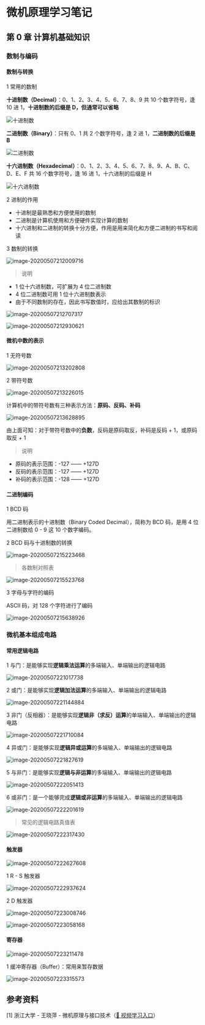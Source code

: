 # 微机原理学习笔记

## 第 0 章 计算机基础知识

### 数制与编码

#### 数制与转换

1 常用的数制

**十进制数（Decimal）**：0、1、2、3、4、5、6、7、8、9 共 10 个数字符号，逢 10 进 1，**十进制数的后缀是 D，但通常可以省略**

![十进制数](https://gitee.com/wugenqiang/PictureBed/raw/master/NoteBook/20200507204129.png)

**二进制数（Binary）**：只有 0、1 共 2 个数字符号，逢 2 进 1，**二进制数的后缀是 B**

![二进制数](https://gitee.com/wugenqiang/PictureBed/raw/master/NoteBook/20200507204654.png)

**十六进制数（Hexadecimal）**：0、1、2、3、4、5、6、7、8、9、A、B、C、D、E、F 共 16 个数字符号，逢 16 进 1，十六进制的后缀是 H

![十六进制数](https://gitee.com/wugenqiang/PictureBed/raw/master/NoteBook/20200507210210.png)

2 进制的作用

* 十进制是最熟悉和方便使用的数制
* 二进制是计算机使用和方便硬件实现计算的数制
* 十六进制和二进制的转换十分方便，作用是用来简化和方便二进制的书写和阅读

3 数制的转换

![image-20200507212009716](https://gitee.com/wugenqiang/PictureBed/raw/master/NoteBook/20200507212010.png)

> 说明

* 1 位十六进制数，可扩展为 4 位二进制数
* 4 位二进制数可用 1 位十六进制数表示
* 由于不同数制的存在，因此书写数值时，应给出其数制的标识

![image-20200507212707317](https://gitee.com/wugenqiang/PictureBed/raw/master/NoteBook/20200507212708.png)

![image-20200507212930621](https://gitee.com/wugenqiang/PictureBed/raw/master/NoteBook/20200507212931.png)

#### 微机中数的表示

1 无符号数

![image-20200507213202808](https://gitee.com/wugenqiang/PictureBed/raw/master/NoteBook/20200507213203.png)

2 带符号数

![image-20200507213226015](https://gitee.com/wugenqiang/PictureBed/raw/master/NoteBook/20200507213227.png)

计算机中的带符号数有三种表示方法：**原码、反码、补码**

![image-20200507213628895](https://gitee.com/wugenqiang/PictureBed/raw/master/NoteBook/20200507213629.png)

由上面可知：对于带符号数中的**负数**，反码是原码取反，补码是反码 + 1，或原码取反 + 1

> 说明

* 原码的表示范围：-127 —— +127D
* 反码的表示范围：-127 —— +127D
* 补码的表示范围：-128 —— +127D

#### 二进制编码

1 BCD 码

用二进制表示的十进制数（Binary Coded Decimal），简称为 BCD 码，是用 4 位二进制数给 0 - 9 这 10 个数字编码。

2 BCD 码与十进制数的转换

![image-20200507215223468](https://gitee.com/wugenqiang/PictureBed/raw/master/NoteBook/20200507215228.png)

> 各数制对照表

![image-20200507215523768](https://gitee.com/wugenqiang/PictureBed/raw/master/NoteBook/20200507215525.png)

3 字母与字符的编码

ASCII 码，对 128 个字符进行了编码

![image-20200507215638926](https://gitee.com/wugenqiang/PictureBed/raw/master/NoteBook/20200507215640.png)



### 微机基本组成电路

#### 常用逻辑电路

1 与门：是能够实现**逻辑乘法运算**的多端输入、单端输出的逻辑电路

![image-20200507221017738](https://gitee.com/wugenqiang/PictureBed/raw/master/NoteBook/20200507221018.png)

2 或门：是能够实现**逻辑加法运算**的多端输入、单端输出的逻辑电路

![image-20200507221144884](https://gitee.com/wugenqiang/PictureBed/raw/master/NoteBook/20200507221145.png)

3 非门（反相器）：是能够实现**逻辑非（求反）运算**的单端输入、单端输出的逻辑电路

![image-20200507221710084](https://gitee.com/wugenqiang/PictureBed/raw/master/NoteBook/20200507221711.png)

4 异或门：是能够实现**逻辑异或运算**的多端输入、单端输出的逻辑电路

![image-20200507221827619](https://gitee.com/wugenqiang/PictureBed/raw/master/NoteBook/20200507221828.png)

5 与非门：是能够实现**逻辑与非运算**的多端输入、单端输出的逻辑电路

![image-20200507222051413](https://gitee.com/wugenqiang/PictureBed/raw/master/NoteBook/20200507222052.png)

6 或非门：是一个能够完成**逻辑或非运算**的多端输入、单端输出的逻辑电路

![image-20200507222201619](https://gitee.com/wugenqiang/PictureBed/raw/master/NoteBook/20200507222202.png)

> 常见的逻辑电路真值表

![image-20200507222317430](https://gitee.com/wugenqiang/PictureBed/raw/master/NoteBook/20200507222318.png)

#### 触发器

![image-20200507222627608](https://gitee.com/wugenqiang/PictureBed/raw/master/NoteBook/20200507222628.png)

1 R - S 触发器

![image-20200507222937624](https://gitee.com/wugenqiang/PictureBed/raw/master/NoteBook/20200507222938.png)

2 D 触发器

![image-20200507223008746](https://gitee.com/wugenqiang/PictureBed/raw/master/NoteBook/20200507223009.png)

![image-20200507223058168](https://gitee.com/wugenqiang/PictureBed/raw/master/NoteBook/20200507223059.png)

#### 寄存器

![image-20200507223211478](https://gitee.com/wugenqiang/PictureBed/raw/master/NoteBook/20200507223212.png)

1 缓冲寄存器（Buffer）：常用来暂存数据

![image-20200507223315573](https://gitee.com/wugenqiang/PictureBed/raw/master/NoteBook/20200507223316.png)









## 参考资料

[1] 浙江大学 - 王晓萍 - 微机原理与接口技术（[:seedling: 视频学习入口](https://www.bilibili.com/video/BV1Yt411V7xT)）